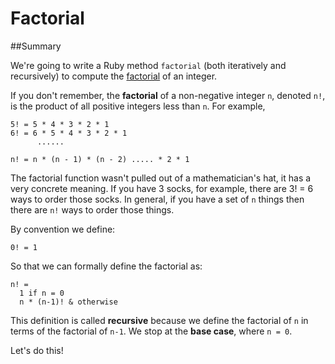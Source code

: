 Factorial
=========

##Summary

We're going to write a Ruby method `factorial` (both iteratively and recursively) to compute the [factorial](http://en.wikipedia.org/wiki/Factorial) of an integer.

If you don't remember, the **factorial** of a non-negative integer `n`, denoted `n!`, is the product of all positive integers less than `n`. For example,

```shell
5! = 5 * 4 * 3 * 2 * 1
6! = 6 * 5 * 4 * 3 * 2 * 1
      ......

n! = n * (n - 1) * (n - 2) ..... * 2 * 1

```

The factorial function wasn't pulled out of a mathematician's hat, it has a very concrete meaning. If you have 3 socks, for example, there are 3! = 6 ways to order those socks. In general, if you have a set of `n` things then there are `n!` ways to order those things.

By convention we define:

```shell
0! = 1
```

So that we can formally define the factorial as:

```shell
n! =
  1 if n = 0
  n * (n-1)! & otherwise
```

This definition is called **recursive** because we define the factorial of `n` in terms of the factorial of `n-1`. We stop at the **base case**, where `n = 0`.

Let's do this!